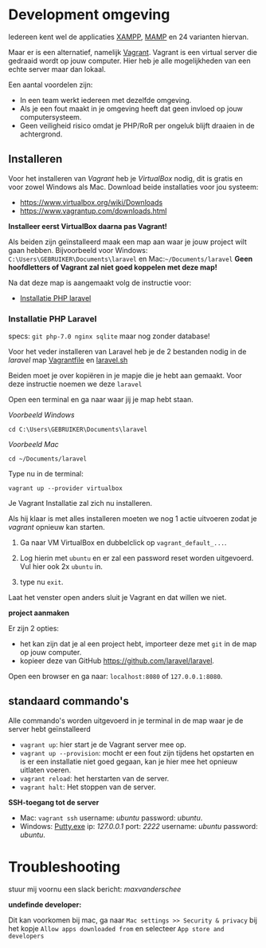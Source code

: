 # **Development omgeving**
Iedereen kent wel de applicaties [XAMPP](https://www.apachefriends.org), [MAMP](https://www.mamp.info/en/) en 24 varianten hiervan.

Maar er is een alternatief, namelijk [Vagrant](https://www.vagrantup.com/).
Vagrant is een virtual server die gedraaid wordt op jouw computer.
Hier heb je alle mogelijkheden van een echte server maar dan lokaal.

Een aantal voordelen zijn:
- In een team werkt iedereen met dezelfde omgeving.
- Als je een fout maakt in je omgeving heeft dat geen invloed op jouw computersysteem.
- Geen veiligheid risico omdat je PHP/RoR per ongeluk blijft draaien in de achtergrond.


## **Installeren**

Voor het installeren van _Vagrant_ heb je _VirtualBox_ nodig, dit is gratis en voor zowel Windows als Mac.
Download beide installaties voor jou systeem:
- https://www.virtualbox.org/wiki/Downloads
- https://www.vagrantup.com/downloads.html

**Installeer eerst VirtualBox daarna pas Vagrant!**

Als beiden zijn geïnstalleerd maak een map aan waar je jouw project wilt gaan hebben. Bijvoorbeeld voor Windows: `C:\Users\GEBRUIKER\Documents\laravel` en Mac:`~/Documents/laravel`  **Geen hoofdletters of Vagrant zal niet goed koppelen met deze map!**

Na dat deze map is aangemaakt volg de instructie voor:
- [Installatie PHP laravel](#installatie-php-laravel)


### **Installatie PHP Laravel**
specs: `git php-7.0 nginx sqlite` maar nog zonder database!

Voor het veder installeren van Laravel heb je de 2 bestanden nodig in de _laravel_ map [Vagrantfile](laravel/Vagrantfile) en [laravel.sh](laravel/laravel.sh)

Beiden moet je over kopiëren in je mapje die je hebt aan gemaakt. Voor deze instructie noemen we deze `laravel`

Open een terminal en ga naar waar jij je map hebt staan.

_Voorbeeld Windows_
```
cd C:\Users\GEBRUIKER\Documents\laravel
```

_Voorbeeld Mac_
```
cd ~/Documents/laravel
```

Type nu in de terminal:
```
vagrant up --provider virtualbox
```
Je Vagrant Installatie zal zich nu installeren.

Als hij klaar is met alles installeren moeten we nog 1 actie uitvoeren zodat je _vagrant_ opnieuw kan starten.

1. Ga naar VM VirtualBox en dubbelclick op `vagrant_default_...`.

2. Log hierin met `ubuntu` en er zal een password reset worden uitgevoerd. Vul hier ook 2x `ubuntu` in.

3. type nu `exit`.

Laat het venster open anders sluit je Vagrant en dat willen we niet.

**project aanmaken**

Er zijn 2 opties:
- het kan zijn dat je al een project hebt, importeer deze met `git` in de map op jouw computer.
- kopieer deze van GitHub https://github.com/laravel/laravel.

Open een browser en ga naar: `localhost:8080` of `127.0.0.1:8080`.

## **standaard commando's**
Alle commando's worden uitgevoerd in je terminal in de map waar je de server hebt geïnstalleerd
- `vagrant up`: hier start je de Vagrant server mee op.
- `vagrant up --provision`: mocht er een fout zijn tijdens het opstarten en is er een installatie niet goed gegaan, kan je hier mee het opnieuw uitlaten voeren.
- `vagrant reload`: het herstarten van de server.
- `vagrant halt`: Het stoppen van de server.

**SSH-toegang tot de server**
- Mac: `vagrant ssh` username: _ubuntu_ password: _ubuntu_.
- Windows: [Putty.exe](http://www.chiark.greenend.org.uk/~sgtatham/putty/latest.html) ip: _127.0.0.1_ port: _2222_ username: _ubuntu_ password: _ubuntu_.


# **Troubleshooting**

stuur mij voornu een slack bericht: _maxvanderschee_


**undefinde developer:**

Dit kan voorkomen bij mac, ga naar `Mac settings >> Security & privacy` bij het kopje `Allow apps downloaded from` en selecteer `App store and developers`
